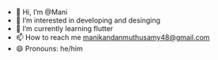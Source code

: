 - 👋 Hi, I’m @Mani
- 👀 I’m interested in developing and desinging  
- 🌱 I’m currently learning flutter
- 📫 How to reach me manikandanmuthusamy48@gmail.com
- 😄 Pronouns: he/him 

<!---
Mani1820/Mani1820 is a ✨ special ✨ repository because its `README.md` (this file) appears on your GitHub profile.
You can click the Preview link to take a look at your changes.
--->

